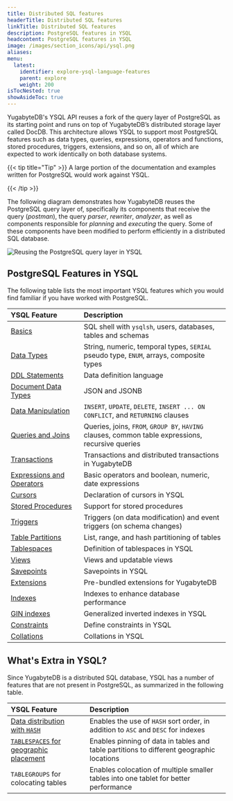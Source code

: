 ```yaml
---
title: Distributed SQL features
headerTitle: Distributed SQL features
linkTitle: Distributed SQL features
description: PostgreSQL features in YSQL
headcontent: PostgreSQL features in YSQL
image: /images/section_icons/api/ysql.png
aliases:
menu:
  latest:
    identifier: explore-ysql-language-features
    parent: explore
    weight: 200
isTocNested: true
showAsideToc: true
---
```


YugabyteDB's YSQL API reuses a fork of the query layer of PostgreSQL as its starting point and runs on top of YugabyteDB’s distributed storage layer called DocDB. This architecture allows YSQL to support most PostgreSQL features such as data types, queries, expressions, operators and functions, stored procedures, triggers, extensions, and so on, all of which are expected to work identically on both database systems.

{{< tip title="Tip" >}}
A large portion of the documentation and examples written for PostgreSQL would work against YSQL.

{{< /tip >}}

The following diagram demonstrates how YugabyteDB reuses the PostgreSQL query layer of, specifically its components that receive the query (_postman_), the query _parser_, _rewriter_, _analyzer_, as well as components responsible for _planning_ and _executing_ the query. Some of these components have been modified to perform efficiently in a distributed SQL database.

![Reusing the PostgreSQL query layer in YSQL](/images/section_icons/architecture/Reusing-PostgreSQL-query-layer.png)

## PostgreSQL Features in YSQL

The following table lists the most important YSQL features which you would find familiar if you have worked with PostgreSQL.

| YSQL Feature | Description |
| :----------- | :---------- |
| <span style="font-size:16px">[Basics](databases-schemas-tables/)</span> | SQL shell with `ysqlsh`, users, databases, tables and schemas |
| <span style="font-size:16px">[Data Types](data-types/)</span> | String, numeric, temporal types, `SERIAL` pseudo type, `ENUM`, arrays, composite types |
| <span style="font-size:16px">[DDL Statements](../../api/ysql/the-sql-language/statements/#data-definition-language-ddl/)</span> | Data definition language |
| <span style="font-size:16px">[Document Data Types](../json-support/jsonb-ysql/)</span> | JSON and JSONB |
| <span style="font-size:16px">[Data Manipulation](data-manipulation/)</span> | `INSERT`, `UPDATE`, `DELETE`, `INSERT ... ON CONFLICT`, and `RETURNING` clauses |
| <span style="font-size:16px">[Queries and Joins](queries/)</span> | Queries, joins, `FROM`, `GROUP BY`, `HAVING` clauses, common table expressions, recursive queries |
| <span style="font-size:16px">[Transactions](../transactions/)</span> | Transactions and distributed transactions in YugabyteDB |
| <span style="font-size:16px">[Expressions and Operators](expressions-operators/)</span> | Basic operators and boolean, numeric, date expressions |
| <span style="font-size:16px">[Cursors](cursor/)</span> | Declaration of cursors in YSQL |
| <span style="font-size:16px">[Stored Procedures](stored-procedures/)</span> | Support for stored procedures |
| <span style="font-size:16px">[Triggers](triggers/)</span> | Triggers (on data modification) and event triggers (on schema changes) |
| <span style="font-size:16px">[Table Partitions](partitions)</span> | List, range, and hash partitioning of tables |
| <span style="font-size:16px">[Tablespaces](tablespaces)</span> | Definition of tablespaces in YSQL |
| <span style="font-size:16px">[Views](views/)</span> | Views and updatable views |
| <span style="font-size:16px">[Savepoints](savepoints/)</span> | Savepoints in YSQL |
| <span style="font-size:16px">[Extensions](extensions/)</span> | Pre-bundled extensions for YugabyteDB |
| <span style="font-size:16px">[Indexes](indexes-1/)</span> | Indexes to enhance database performance |
| <span style="font-size:16px">[GIN indexes](gin/)</span> | Generalized inverted indexes in YSQL |
| <span style="font-size:16px">[Constraints](constraints/)</span> | Define constraints in YSQL |
| <span style="font-size:16px">[Collations](collations/)</span> | Collations in YSQL |

<!--
| <span style="font-size:16px">[Functions and operators](functions-operators/)</span> | Conditional expressions, math / string / date / time / window functions and operators  |
| <span style="font-size:16px">[Advanced Topics](advanced-topics/)</span>     | Using `VIEWS`, PostgreSQL extensions supported in YSQL, temporary tables, etc. |
-->

## What's Extra in YSQL?

Since YugabyteDB is a distributed SQL database, YSQL has a number of features that are not present in PostgreSQL, as summarized in the following table.

| YSQL Feature                                                 | Description                                                  |
| :----------------------------------------------------------- | :----------------------------------------------------------- |
| <span style="font-size:16px">[Data distribution with `HASH`](../linear-scalability/sharding-data/)</span> | Enables the use of `HASH` sort order, in addition to `ASC` and `DESC` for indexes |
| <span style="font-size:16px">[`TABLESPACES` for geographic placement](tablespaces)</span> | Enables pinning of data in tables and table partitions to different geographic locations |
| <span style="font-size:16px">`TABLEGROUPS` for colocating tables</span> | Enables colocation of multiple smaller tables into one tablet for better performance |

<!--
Read more about these [YSQL features not present in PostgreSQL](ysql-features-not-in-postgres/).
-->
